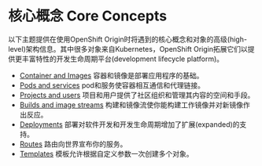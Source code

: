 # 核心概念 Core Concepts

以下主题提供在使用OpenShift Origin时将遇到的核心概念和对象的高级(high-level)架构信息。其中很多对象来自Kubernetes，OpenShift Origin拓展它们以提供更丰富特性的开发生命周期平台(development lifecycle platform)。

* [Container and Images](./containers-and-images.md) 容器和镜像是部署应用程序的基础。
* [Pods and services](./pods-and-services.md) pod和服务使容器相互通信和代理链接。
* [Projects and users](./projects-and-users.md) 项目和用户提供了社区组织和管理其内容的空间和手段。
* [Builds and image streams](./builds-and-image-streams.md) 构建和镜像流使你能构建工作镜像并对新镜像作出反应。
* [Deployments](./deployments.md) 部署对软件开发和开发生命周期增加了扩展(expanded)的支持。
* [Routes](./routes.md) 路由向世界宣布你的服务。
* [Templates](./templates.md) 模板允许根据自定义参数一次创建多个对象。